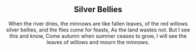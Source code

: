 <div align="center">

## Silver Bellies

When the river dries, the minnows are like fallen leaves, 
of the red willows silver bellies, and the flies come for feasts,
As the land wastes not. But I see this and know,
Come autumn when summer ceases to grow,
I will see the leaves of willows and mourn the minnows.

